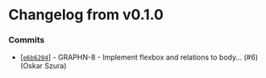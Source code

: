 # Changelog from v0.1.0
### Commits
* [[`e6b6204`](http://github.com/oskarszura/graphen/commit/e6b620425135925a0f71621a1cd37caab2e29261)] - GRAPHN-8 - Implement flexbox and relations to body... (#6) (Oskar Szura)